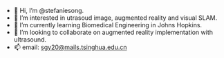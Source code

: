 - 👋 Hi, I’m @stefaniesong.
- 👀 I’m interested in utrasoud image, augmented reality and visual SLAM.
- 🌱 I’m currently learning Biomedical Engineering in Johns Hopkins.
- 💞️ I’m looking to collaborate on augmented reality implementation with ultrasound.
- 📫 email: sgy20@mails.tsinghua.edu.cn

<!---
stefaniesong/stefaniesong is a ✨ special ✨ repository because its `README.md` (this file) appears on your GitHub profile.
You can click the Preview link to take a look at your changes.
--->
